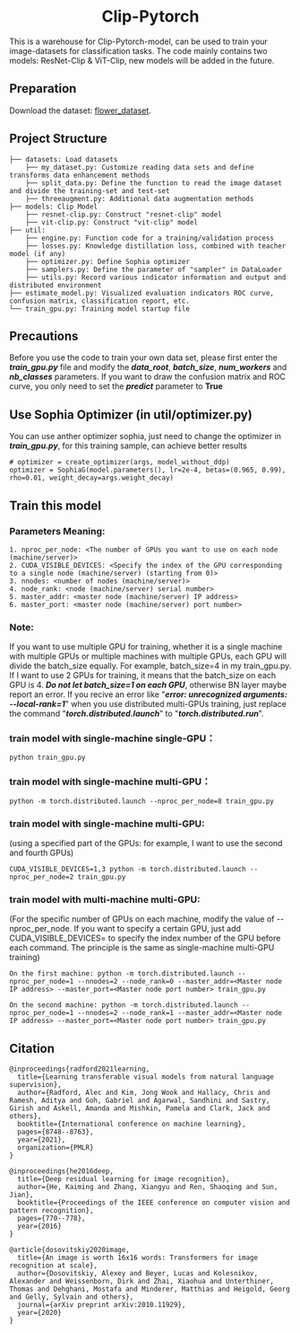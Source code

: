 <h1 align='center'>Clip-Pytorch</h1>
This is a warehouse for Clip-Pytorch-model, can be used to train your image-datasets for classification tasks.
The code mainly contains two models: ResNet-Clip & ViT-Clip, new models will be added in the future.

## Preparation
Download the dataset: [flower_dataset](https://www.kaggle.com/datasets/alxmamaev/flowers-recognition).

## Project Structure
```
├── datasets: Load datasets
    ├── my_dataset.py: Customize reading data sets and define transforms data enhancement methods
    ├── split_data.py: Define the function to read the image dataset and divide the training-set and test-set
    ├── threeaugment.py: Additional data augmentation methods
├── models: Clip Model
    ├── resnet-clip.py: Construct "resnet-clip" model
    ├── vit-clip.py: Construct "vit-clip" model
├── util:
    ├── engine.py: Function code for a training/validation process
    ├── losses.py: Knowledge distillation loss, combined with teacher model (if any)
    ├── optimizer.py: Define Sophia optimizer
    ├── samplers.py: Define the parameter of "sampler" in DataLoader
    ├── utils.py: Record various indicator information and output and distributed environment
├── estimate_model.py: Visualized evaluation indicators ROC curve, confusion matrix, classification report, etc.
└── train_gpu.py: Training model startup file
```

## Precautions
Before you use the code to train your own data set, please first enter the ___train_gpu.py___ file and modify the ___data_root___, ___batch_size___, ___num_workers___ and ___nb_classes___ parameters. If you want to draw the confusion matrix and ROC curve, you only need to set the ___predict___ parameter to __True__

## Use Sophia Optimizer (in util/optimizer.py)
You can use anther optimizer sophia, just need to change the optimizer in ___train_gpu.py___, for this training sample, can achieve better results
```
# optimizer = create_optimizer(args, model_without_ddp)
optimizer = SophiaG(model.parameters(), lr=2e-4, betas=(0.965, 0.99), rho=0.01, weight_decay=args.weight_decay)
```

## Train this model

### Parameters Meaning:
```
1. nproc_per_node: <The number of GPUs you want to use on each node (machine/server)>
2. CUDA_VISIBLE_DEVICES: <Specify the index of the GPU corresponding to a single node (machine/server) (starting from 0)>
3. nnodes: <number of nodes (machine/server)>
4. node_rank: <node (machine/server) serial number>
5. master_addr: <master node (machine/server) IP address>
6. master_port: <master node (machine/server) port number>
```
### Note: 
If you want to use multiple GPU for training, whether it is a single machine with multiple GPUs or multiple machines with multiple GPUs, each GPU will divide the batch_size equally. For example, batch_size=4 in my train_gpu.py. If I want to use 2 GPUs for training, it means that the batch_size on each GPU is 4. ___Do not let batch_size=1 on each GPU___, otherwise BN layer maybe report an error. If you recive an error like "___error: unrecognized arguments: --local-rank=1___" when you use distributed multi-GPUs training, just replace the command "___torch.distributed.launch___" to "___torch.distributed.run___".

### train model with single-machine single-GPU：
```
python train_gpu.py
```

### train model with single-machine multi-GPU：
```
python -m torch.distributed.launch --nproc_per_node=8 train_gpu.py
```

### train model with single-machine multi-GPU: 
(using a specified part of the GPUs: for example, I want to use the second and fourth GPUs)
```
CUDA_VISIBLE_DEVICES=1,3 python -m torch.distributed.launch --nproc_per_node=2 train_gpu.py
```

### train model with multi-machine multi-GPU:
(For the specific number of GPUs on each machine, modify the value of --nproc_per_node. If you want to specify a certain GPU, just add CUDA_VISIBLE_DEVICES= to specify the index number of the GPU before each command. The principle is the same as single-machine multi-GPU training)
```
On the first machine: python -m torch.distributed.launch --nproc_per_node=1 --nnodes=2 --node_rank=0 --master_addr=<Master node IP address> --master_port=<Master node port number> train_gpu.py

On the second machine: python -m torch.distributed.launch --nproc_per_node=1 --nnodes=2 --node_rank=1 --master_addr=<Master node IP address> --master_port=<Master node port number> train_gpu.py
```

## Citation
```
@inproceedings{radford2021learning,
  title={Learning transferable visual models from natural language supervision},
  author={Radford, Alec and Kim, Jong Wook and Hallacy, Chris and Ramesh, Aditya and Goh, Gabriel and Agarwal, Sandhini and Sastry, Girish and Askell, Amanda and Mishkin, Pamela and Clark, Jack and others},
  booktitle={International conference on machine learning},
  pages={8748--8763},
  year={2021},
  organization={PMLR}
}
```

```
@inproceedings{he2016deep,
  title={Deep residual learning for image recognition},
  author={He, Kaiming and Zhang, Xiangyu and Ren, Shaoqing and Sun, Jian},
  booktitle={Proceedings of the IEEE conference on computer vision and pattern recognition},
  pages={770--778},
  year={2016}
}
```

```
@article{dosovitskiy2020image,
  title={An image is worth 16x16 words: Transformers for image recognition at scale},
  author={Dosovitskiy, Alexey and Beyer, Lucas and Kolesnikov, Alexander and Weissenborn, Dirk and Zhai, Xiaohua and Unterthiner, Thomas and Dehghani, Mostafa and Minderer, Matthias and Heigold, Georg and Gelly, Sylvain and others},
  journal={arXiv preprint arXiv:2010.11929},
  year={2020}
}
```

